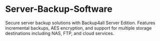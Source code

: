 # Server-Backup-Software
Secure server backup solutions with Backup4all Server Edition. Features incremental backups, AES encryption, and support for multiple storage destinations including NAS, FTP, and cloud services.
